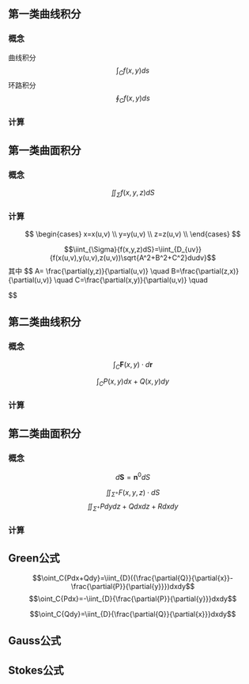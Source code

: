 ## 第一类曲线积分


### 概念

曲线积分
$$\int_C{f(x,y)ds}$$
环路积分
$$\oint_C{f(x,y)ds}$$
### 计算



## 第一类曲面积分


### 概念

$$\iint_{\Sigma}{f(x,y,z)dS}$$


### 计算

$$
\begin{cases}
x=x(u,v) \\
y=y(u,v) \\ 
z=z(u,v) \\
\end{cases}
$$


$$\iint_{\Sigma}{f(x,y,z)dS}=\iint_{D_{uv}}{f(x(u,v),y(u,v),z(u,v))\sqrt{A^2+B^2+C^2}dudv}$$
其中
$$
A= \frac{\partial(y,z)}{\partial(u,v)} \quad
B=\frac{\partial(z,x)}{\partial(u,v)} \quad
C=\frac{\partial(x,y)}{\partial(u,v)} \quad

$$
## 第二类曲线积分

### 概念

$$\int_C{\mathbf{F}(x,y) \cdot d\mathbf{r}}$$

$$\int_C{P(x,y)dx+Q(x,y)dy}$$
### 计算


## 第二类曲面积分

### 概念
$$d\mathbf{S}=\mathbf{n}^0dS$$

$$\iint_{\Sigma^+}{F(x,y,z) \cdot dS}$$
$$\iint_{\Sigma^+}{Pdydz+Qdxdz+Rdxdy}$$


### 计算


## Green公式

$$\oint_C{Pdx+Qdy}=\iint_{D}({\frac{\partial{Q}}{\partial{x}}-\frac{\partial{P}}{\partial{y}}})dxdy$$
$$\oint_C{Pdx}=-\iint_{D}{\frac{\partial{P}}{\partial{y}}}dxdy$$

$$\oint_C{Qdy}=\iint_{D}{\frac{\partial{Q}}{\partial{x}}}dxdy$$
## Gauss公式



## Stokes公式


